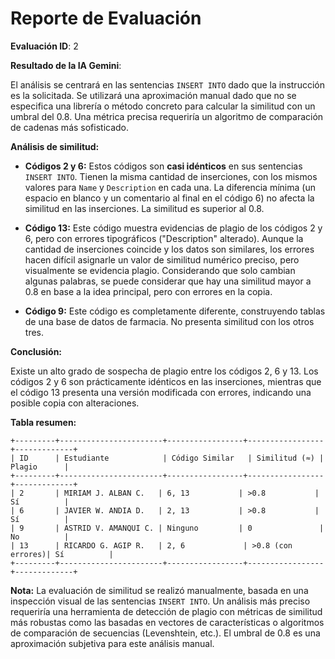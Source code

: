 # Reporte de Evaluación

**Evaluación ID**: 2

**Resultado de la IA Gemini**:

El análisis se centrará en las sentencias `INSERT INTO` dado que la instrucción es la solicitada.  Se utilizará una aproximación manual dado que no se especifica una librería o método concreto para calcular la similitud con un umbral del 0.8.  Una métrica precisa requeriría un algoritmo de comparación de cadenas más sofisticado.

**Análisis de similitud:**

* **Códigos 2 y 6:**  Estos códigos son **casi idénticos** en sus sentencias `INSERT INTO`.  Tienen la misma cantidad de inserciones, con los mismos valores para `Name` y `Description` en cada una. La diferencia mínima (un espacio en blanco y un comentario al final en el código 6) no afecta la similitud en las inserciones.  La similitud es superior al 0.8.

* **Código 13:** Este código muestra evidencias de plagio de los códigos 2 y 6, pero con errores tipográficos ("Description" alterado).  Aunque la cantidad de inserciones coincide y los datos son similares, los errores hacen difícil asignarle un valor de similitud numérico preciso, pero visualmente se evidencia plagio.  Considerando que solo cambian algunas palabras, se puede considerar que hay una similitud mayor a 0.8 en base a la idea principal, pero con errores en la copia.

* **Código 9:** Este código es completamente diferente, construyendo tablas de una base de datos de farmacia. No presenta similitud con los otros tres.


**Conclusión:**

Existe un alto grado de sospecha de plagio entre los códigos 2, 6 y 13.  Los códigos 2 y 6 son prácticamente idénticos en las inserciones, mientras que el código 13 presenta una versión modificada con errores, indicando una posible copia con alteraciones.


**Tabla resumen:**

```
+---------+-----------------------+-----------------+-----------------+-------------+
| ID      | Estudiante            | Código Similar   | Similitud (≈) | Plagio      |
+---------+-----------------------+-----------------+-----------------+-------------+
| 2       | MIRIAM J. ALBAN C.   | 6, 13           | >0.8           | Sí          |
| 6       | JAVIER W. ANDIA D.   | 2, 13           | >0.8           | Sí          |
| 9       | ASTRID V. AMANQUI C. | Ninguno         | 0               | No          |
| 13      | RICARDO G. AGIP R.   | 2, 6             | >0.8 (con errores)| Sí          |
+---------+-----------------------+-----------------+-----------------+-------------+
```

**Nota:**  La evaluación de similitud se realizó manualmente, basada en una inspección visual de las sentencias `INSERT INTO`. Un análisis más preciso requeriría una herramienta de detección de plagio con métricas de similitud más robustas como las basadas en vectores de características o  algoritmos de comparación de secuencias (Levenshtein, etc.).  El umbral de 0.8 es una aproximación subjetiva para este análisis manual.

